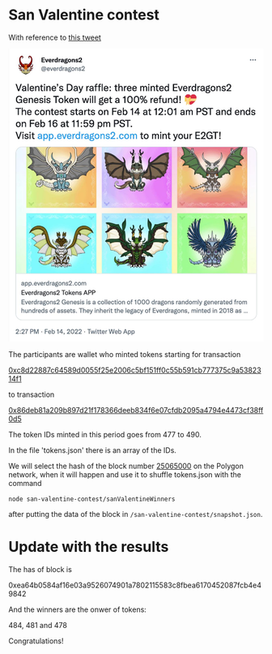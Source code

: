 # San Valentine contest

With reference to [this tweet](https://twitter.com/everdragons2/status/1493351136543141888)

<img src="https://github.com/ndujaLabs/28-dragons-lottery/blob/main/assets/sanValentineTweet.jpg" alt="tweet"/>

The participants are wallet who minted tokens starting for transaction

[0xc8d22887c64589d0055f25e2006c5bf151ff0c55b591cb777375c9a5382314f1](https://polygonscan.com/tx/0xc8d22887c64589d0055f25e2006c5bf151ff0c55b591cb777375c9a5382314f1)

to transaction

[0x86deb81a209b897d21f178366deeb834f6e07cfdb2095a4794e4473cf38ff0d5](https://polygonscan.com/tx/0x86deb81a209b897d21f178366deeb834f6e07cfdb2095a4794e4473cf38ff0d5)

The token IDs minted in this period goes from 477 to 490.

In the file 'tokens.json' there is an array of the IDs.

We will select the hash of the block number [25065000](https://polygonscan.com/block/25065000) on the Polygon network, when it will happen and use it to shuffle tokens.json with the command

```
node san-valentine-contest/sanValentineWinners
```
after putting the data of the block in `/san-valentine-contest/snapshot.json`.

# Update with the results

The has of block is

0xea64b0584af16e03a9526074901a7802115583c8fbea6170452087fcb4e49842

And the winners are the onwer of tokens:

484, 481 and 478

Congratulations!





